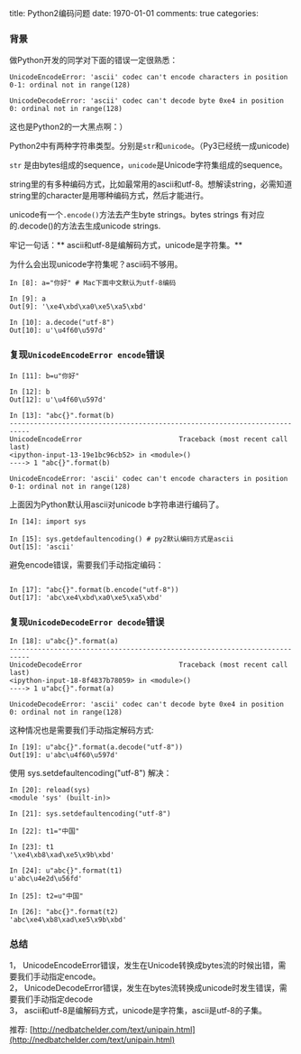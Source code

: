 title: Python2编码问题
date: 1970-01-01
comments: true
categories: 
### 背景

做Python开发的同学对下面的错误一定很熟悉：

```
UnicodeEncodeError: 'ascii' codec can't encode characters in position 0-1: ordinal not in range(128)

UnicodeDecodeError: 'ascii' codec can't decode byte 0xe4 in position 0: ordinal not in range(128)
``` 

这也是Python2的一大黑点啊：）

Python2中有两种字符串类型。分别是`str`和`unicode`。（Py3已经统一成unicode)

`str` 是由bytes组成的sequence，`unicode`是Unicode字符集组成的sequence。

string里的有多种编码方式，比如最常用的ascii和utf-8。想解读string，必需知道string里的character是用哪种编码方式，然后才能进行。

unicode有一个`.encode()`方法去产生byte strings。bytes strings 有对应的.decode()的方法去生成unicode strings.

牢记一句话：** ascii和utf-8是编解码方式，unicode是字符集。**

为什么会出现unicode字符集呢？ascii码不够用。

```
In [8]: a="你好" # Mac下面中文默认为utf-8编码

In [9]: a
Out[9]: '\xe4\xbd\xa0\xe5\xa5\xbd'

In [10]: a.decode("utf-8")
Out[10]: u'\u4f60\u597d'
```

### 复现`UnicodeEncodeError encode`错误

```
In [11]: b=u"你好"

In [12]: b
Out[12]: u'\u4f60\u597d'

In [13]: "abc{}".format(b)
---------------------------------------------------------------------------
UnicodeEncodeError                        Traceback (most recent call last)
<ipython-input-13-19e1bc96cb52> in <module>()
----> 1 "abc{}".format(b)

UnicodeEncodeError: 'ascii' codec can't encode characters in position 0-1: ordinal not in range(128)
```

上面因为Python默认用ascii对unicode b字符串进行编码了。

```
In [14]: import sys

In [15]: sys.getdefaultencoding() # py2默认编码方式是ascii
Out[15]: 'ascii'
```

避免encode错误，需要我们手动指定编码：

```

In [17]: "abc{}".format(b.encode("utf-8"))
Out[17]: 'abc\xe4\xbd\xa0\xe5\xa5\xbd'
```

### 复现`UnicodeDecodeError decode`错误

```
In [18]: u"abc{}".format(a)
---------------------------------------------------------------------------
UnicodeDecodeError                        Traceback (most recent call last)
<ipython-input-18-8f4837b78059> in <module>()
----> 1 u"abc{}".format(a)

UnicodeDecodeError: 'ascii' codec can't decode byte 0xe4 in position 0: ordinal not in range(128)
```
这种情况也是需要我们手动指定解码方式:

```
In [19]: u"abc{}".format(a.decode("utf-8"))
Out[19]: u'abc\u4f60\u597d'
```

使用 sys.setdefaultencoding("utf-8") 解决：

```
In [20]: reload(sys)
<module 'sys' (built-in)>

In [21]: sys.setdefaultencoding("utf-8")

In [22]: t1="中国"

In [23]: t1
'\xe4\xb8\xad\xe5\x9b\xbd'

In [24]: u"abc{}".format(t1)
u'abc\u4e2d\u56fd'

In [25]: t2=u"中国"

In [26]: "abc{}".format(t2)
'abc\xe4\xb8\xad\xe5\x9b\xbd'
```

### 总结

1， UnicodeEncodeError错误，发生在Unicode转换成bytes流的时候出错，需要我们手动指定encode。   
2， UnicodeDecodeError错误，发生在bytes流转换成unicode时发生错误，需要我们手动指定decode    
3， ascii和utf-8是编解码方式，unicode是字符集，ascii是utf-8的子集。

推荐:
[http://nedbatchelder.com/text/unipain.html](http://nedbatchelder.com/text/unipain.html)